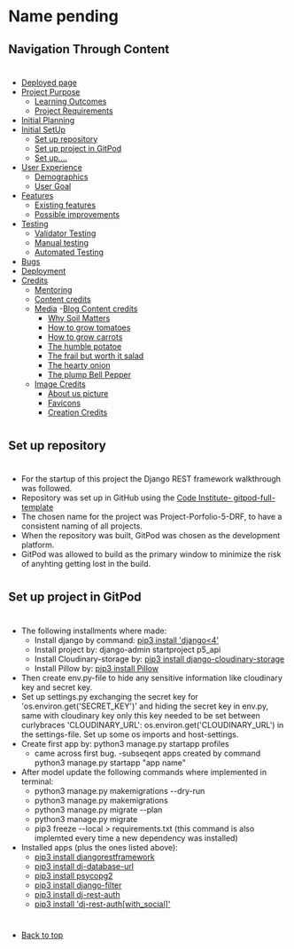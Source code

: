 # Name pending

## Navigation Through Content
#
* [Deployed page]()
* [Project Purpose](#project-purpose)
    - [Learning Outcomes](#learning-outcomes)
    - [Project Requirements](#project-requirements)
* [Initial Planning](/deployment.md)
* [Initial SetUp](/setup.md)
    - [Set up repository](#set-up-repository)
    - [Set up project in GitPod](#set-up-project-in-gitpod)
    - [Set up....]()
* [User Experience](#user-experience-ux)
    - [Demographics](#demographics)
    - [User Goal](#user-goals)
* [Features](/features.md)
   - [Existing features](/features.md#existing-features)
   - [Possible improvements](/features.md#features-left-to-implement)
* [Testing](/testing.md)
    - [Validator Testing](/testing.md#validator-testing)
    - [Manual testing](/testing.md#manual-testing)
    - [Automated Testing](/testing.md#automated-testing)
* [Bugs](/bugs.md)
* [Deployment](/deployment.md)
* [Credits](#credits)
    - [Mentoring](#mentoring)
    - [Content credits](#content-credits)
    - [Media](/credits.md)
      -[Blog Content credits](/credits.md#blog-content-credits)
        - [Why Soil Matters](/credits.md#why-soil-matters)
        - [How to grow tomatoes](/credits.md#how-to-grow-tomatoes)
        - [How to grow carrots](/credits.md#how-to-grow-carrots)
        - [The humble potatoe](/credits.md#the-humble-potatoe)
        - [The frail but worth it salad](/credits.md#the-frail-but-worth-it-salad)
        - [The hearty onion](/credits.md#the-hearty-onion)
        - [The plump Bell Pepper](/credits.md#the-plump-bell-pepper)
     - [Image Credits](/credits.md#image-credits)
        - [About us picture](/credits.md#about-us-picture)
        - [Favicons](/credits.md#favicons)
        - [Creation Credits](/credits.md#creation-credits)
#
## Set up repository
#
- For the startup of this project the Django REST framework walkthrough was followed.
- Repository was set up in GitHub using the [Code Institute- gitpod-full-template](https://github.com/Code-Institute-Org/gitpod-full-template)
- The chosen name for the project was Project-Porfolio-5-DRF, to have a consistent naming of all projects.
- When the repository was built, GitPod was chosen as the development platform.
- GitPod was allowed to build as the primary window to minimize the risk of anyhting getting lost in the build.
#
## Set up project in GitPod
#
- The following installments where made:
    - Install django by command: [pip3 install 'django<4'](https://www.djangoproject.com/)
    - Install project by: django-admin startproject p5_api
    - Install Cloudinary-storage by: [pip3 install django-cloudinary-storage](https://cloudinary.com/documentation/django_integration)
    - Install Pillow by: [pip3 install Pillow](https://pillow.readthedocs.io/en/stable/)
- Then create env.py-file to hide any sensitive information like cloudinary key and secret key.
- Set up settings.py exchanging the secret key for 'os.environ.get('SECRET_KEY')' and hiding the secret key in env.py,
  same with cloudinary key only this key needed to be set between curlybraces 'CLOUDINARY_URL':  os.environ.get('CLOUDINARY_URL') in the settings-file.
  Set up some os imports and host-settings.
- Create first app by: python3 manage.py startapp profiles
    - came across first bug.
    -subseqent apps created by command python3 manage.py startapp "app name"
- After model update the following commands where implemented in terminal:
   - python3 manage.py makemigrations --dry-run
   - python3 manage.py makemigrations
   - python3 manage.py migrate --plan
   - python3 manage.py migrate
   - pip3 freeze --local > requirements.txt (this command is also implemted every time a new dependency was installed)
- Installed apps (plus the ones listed above):
   - [pip3 install djangorestframework](https://www.django-rest-framework.org/)
   - [pip3 install dj-database-url](https://pypi.org/project/dj-database-url/)
   - [pip3 install psycopg2](https://pypi.org/project/psycopg2/)
   - [pip3 install django-filter](https://django-filter.readthedocs.io/en/stable/)
   - [pip3 install dj-rest-auth](https://dj-rest-auth.readthedocs.io/en/latest/installation.html)
   - [pip3 install 'dj-rest-auth[with_social]'](https://dj-rest-auth.readthedocs.io/en/latest/installation.html#registration-optional)

#
* [Back to top](#)
#